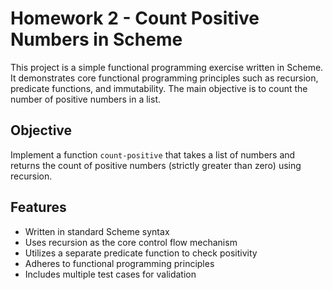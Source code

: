 # Homework 2 - Count Positive Numbers in Scheme

This project is a simple functional programming exercise written in Scheme. It demonstrates core functional programming principles such as recursion, predicate functions, and immutability. The main objective is to count the number of positive numbers in a list.

## Objective

Implement a function `count-positive` that takes a list of numbers and returns the count of positive numbers (strictly greater than zero) using recursion.

## Features

- Written in standard Scheme syntax
- Uses recursion as the core control flow mechanism
- Utilizes a separate predicate function to check positivity
- Adheres to functional programming principles
- Includes multiple test cases for validation

